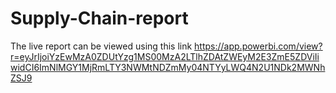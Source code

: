 # Supply-Chain-report

The live report can be viewed using this link https://app.powerbi.com/view?r=eyJrIjoiYzEwMzA0ZDUtYzg1MS00MzA2LTlhZDAtZWEyM2E3ZmE5ZDViIiwidCI6ImNlMGY1MjRmLTY3NWMtNDZmMy04NTYyLWQ4N2U1NDk2MWNhZSJ9
